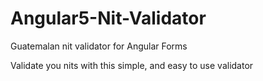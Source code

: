 # Angular5-Nit-Validator
Guatemalan nit validator for Angular Forms

Validate you nits with this simple, and easy to use validator

